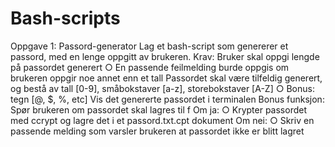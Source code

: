 # Bash-scripts
Oppgave 1: Passord-generator
Lag et bash-script som genererer et passord, med en lenge oppgitt av brukeren.
Krav:
Bruker skal oppgi lengde på passordet generert
○ En passende feilmelding burde oppgis om brukeren oppgir noe
annet enn et tall
Passordet skal være tilfeldig generert, og bestå av tall [0-9], småbokstaver
[a-z], storebokstaver [A-Z]
○ Bonus: tegn [@, $, %, etc]
Vis det genererte passordet i terminalen
Bonus funksjon:
Spør brukeren om passordet skal lagres til f
Om ja:
○ Krypter passordet med ccrypt og lagre det i et passord.txt.cpt
dokument
Om nei:
○ Skriv en passende melding som varsler brukeren at passordet ikke
er blitt lagret
